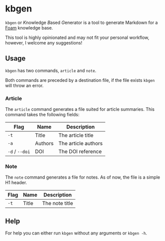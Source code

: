 # kbgen

`kbgen` or *K*nowledge *B*ased *G*enerator is a tool to generate Markdown for a [Foam](https://github.com/foambubble/foam) knowledge base.

This tool is highly opinionated and may not fit your personal workflow,
however, I welcome any suggestions!

## Usage

`kbgen` has two commands, `article` and `note`.

Both commands are preceded by a destination file, if the file exists `kbgen` will throw an error.

### Article

The `article` command generates a file suited for article summaries.
This command takes the following fields:

| Flag           | Name    | Description         |
| -------------- | ------- | ------------------- |
| `-t`           | Title   | The article title   |
| `-a`           | Authors | The article authors |
| `-d` / `--doi` | DOI     | The DOI reference   |

### Note

The `note` command generates a file for notes.
As of now, the file is a simple H1 header.

| Flag | Name  | Description    |
| ---- | ----- | -------------- |
| `-t` | Title | The note title |

## Help

For help you can either run `kbgen` without any arguments or `kbgen -h`.
